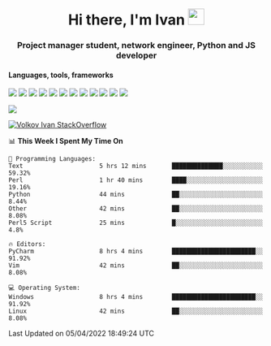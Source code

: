<h1 align="center">Hi there, I'm Ivan <img src="https://github.com/blackcater/blackcater/blob/main/images/Hi.gif" height="32"></h1>
<h3 align="center">Project manager student, network engineer, Python and JS developer</h3>

<h4>Languages, tools, frameworks</h5>
<p float="left">
<img src="https://img.shields.io/badge/python-3670A0?style=for-the-badge&logo=python&logoColor=ffdd54">
<img src="https://img.shields.io/badge/django-%23092E20.svg?style=for-the-badge&logo=django&logoColor=white">
<img src="https://img.shields.io/badge/postgres-%23316192.svg?style=for-the-badge&logo=postgresql&logoColor=white">
<img src="https://img.shields.io/badge/pycharm-143?style=for-the-badge&logo=pycharm&logoColor=black&color=black&labelColor=green">
<img src="https://img.shields.io/badge/VIM-%2311AB00.svg?style=for-the-badge&logo=vim&logoColor=white">
<img src="https://img.shields.io/badge/Debian-D70A53?style=for-the-badge&logo=debian&logoColor=white">
<img src="https://img.shields.io/badge/Fedora-294172?style=for-the-badge&logo=fedora&logoColor=white">
<img src="https://img.shields.io/badge/mac%20os-000000?style=for-the-badge&logo=macos&logoColor=F0F0F0">
<img src="https://img.shields.io/badge/jira-%230A0FFF.svg?style=for-the-badge&logo=jira&logoColor=white">
<img src="https://img.shields.io/badge/Notion-%23000000.svg?style=for-the-badge&logo=notion&logoColor=white">
<img src="https://img.shields.io/badge/nginx-%23009639.svg?style=for-the-badge&logo=nginx&logoColor=white">
<img src="ttps://img.shields.io/badge/git-%23F05033.svg?style=for-the-badge&logo=git&logoColor=white">
 </p>
 <img src="https://www.codewars.com/users/1interceptor3/badges/large">
 
 [![Volkov Ivan StackOverflow](https://github-readme-stackoverflow.vercel.app/?userID=18140559&layout=compact&theme=dark)](https://stackoverflow.com/users/18140559/volkov-ivan)

<!--START_SECTION:waka-->
📊 **This Week I Spent My Time On** 

```text
💬 Programming Languages: 
Text                     5 hrs 12 mins       ██████████████░░░░░░░░░░░   59.32% 
Perl                     1 hr 40 mins        ████░░░░░░░░░░░░░░░░░░░░░   19.16% 
Python                   44 mins             ██░░░░░░░░░░░░░░░░░░░░░░░   8.44% 
Other                    42 mins             ██░░░░░░░░░░░░░░░░░░░░░░░   8.08% 
Perl5 Script             25 mins             █░░░░░░░░░░░░░░░░░░░░░░░░   4.8%

🔥 Editors: 
PyCharm                  8 hrs 4 mins        ███████████████████████░░   91.92% 
Vim                      42 mins             ██░░░░░░░░░░░░░░░░░░░░░░░   8.08%

💻 Operating System: 
Windows                  8 hrs 4 mins        ███████████████████████░░   91.92% 
Linux                    42 mins             ██░░░░░░░░░░░░░░░░░░░░░░░   8.08%

```


 Last Updated on 05/04/2022 18:49:24 UTC
<!--END_SECTION:waka-->
